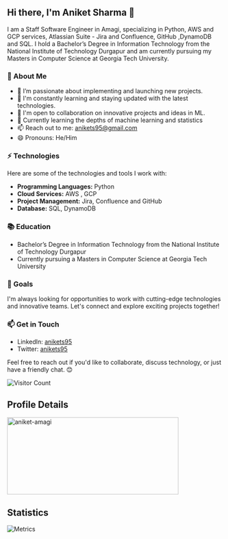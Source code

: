 ## Hi there, I'm Aniket Sharma 👋

I am a Staff Software Engineer in Amagi, specializing in Python, AWS and GCP services, Atlassian Suite - Jira and Confluence, GitHub ,DynamoDB and SQL. I hold a Bachelor’s Degree in Information Technology from the National Institute of Technology Durgapur and am currently pursuing my Masters in Computer Science at Georgia Tech University.

### 🚀 About Me

- 🔭 I’m passionate about implementing and launching new projects.
- 🌱 I'm constantly learning and staying updated with the latest technologies.
- 👯 I'm open to collaboration on innovative projects and ideas in ML.
- 💬 Currently learning the depths of machine learning and statistics
- 📫 Reach out to me: [anikets95@gmail.com](mailto:anikets95@gmail.com)
- 😄 Pronouns: He/Him

### ⚡ Technologies

Here are some of the technologies and tools I work with:

- **Programming Languages:** Python
- **Cloud Services:** AWS , GCP
- **Project Management:** Jira, Confluence and GitHub
- **Database:** SQL, DynamoDB

### 📚 Education

- Bachelor’s Degree in Information Technology from the National Institute of Technology Durgapur
- Currently pursuing a Masters in Computer Science at Georgia Tech University

### 🌟 Goals

I'm always looking for opportunities to work with cutting-edge technologies and innovative teams. Let's connect and explore exciting projects together!

### 📫 Get in Touch

- LinkedIn: [anikets95](https://www.linkedin.com/in/anikets95/)
- Twitter: [anikets95](https://twitter.com/anikets95)

Feel free to reach out if you'd like to collaborate, discuss technology, or just have a friendly chat. 😊

![Visitor Count](https://visitor-badge.laobi.icu/badge?page_id=aniket-amagi.aniket-amagi)

## Profile Details
<img height="180em" src="https://github-profile-summary-cards.vercel.app/api/cards/profile-details?username=aniket-amagi&theme=github_dark" width="400" height="200" alt="aniket-amagi" align = "center"/>

## Statistics

![Metrics](/github-metrics.svg)